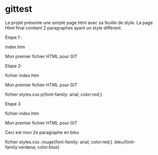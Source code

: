 # gittest
Le projet présente une simple page html avec sa feuille de style.
La page Html final contient 2 paragraphes ayant un style différent.


Etape 1 :

index.htm
<p>Mon premier fichier HTML pour GIT</p>



Etape 2:

fichier index.htm
<link rel="stylesheet" type="text/css" href="styles.css">
<p>Mon premier fichier HTML pour GIT</p>

fichier styles.css
p{font-family: arial; color:red;}


Etape 3

fichier index.htm
<link rel="stylesheet" type="text/css" href="styles.css">
<p class="rouge">Mon premier fichier HTML pour GIT</p>
<p class="bleu"> Ceci est mon 2e paragraphe en bleu </p>

fichier styles.css
.rouge{font-family: arial; color:red;}
.bleu{font-family:verdana; color:blue}
